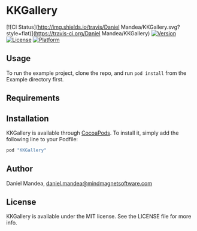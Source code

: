 # KKGallery

[![CI Status](http://img.shields.io/travis/Daniel Mandea/KKGallery.svg?style=flat)](https://travis-ci.org/Daniel Mandea/KKGallery)
[![Version](https://img.shields.io/cocoapods/v/KKGallery.svg?style=flat)](http://cocoapods.org/pods/KKGallery)
[![License](https://img.shields.io/cocoapods/l/KKGallery.svg?style=flat)](http://cocoapods.org/pods/KKGallery)
[![Platform](https://img.shields.io/cocoapods/p/KKGallery.svg?style=flat)](http://cocoapods.org/pods/KKGallery)

## Usage

To run the example project, clone the repo, and run `pod install` from the Example directory first.

## Requirements

## Installation

KKGallery is available through [CocoaPods](http://cocoapods.org). To install
it, simply add the following line to your Podfile:

```ruby
pod "KKGallery"
```

## Author

Daniel Mandea, daniel.mandea@mindmagnetsoftware.com

## License

KKGallery is available under the MIT license. See the LICENSE file for more info.
